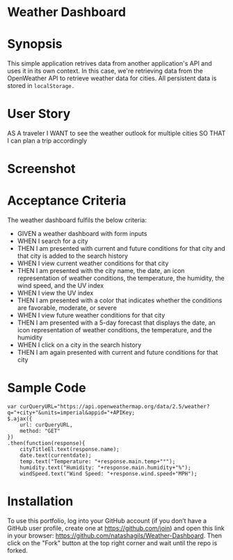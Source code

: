 # Weather Dashboard 

# Synopsis
This simple application retrives data from another application's API and uses it in its own context. In this case, we're retrieving data from the OpenWeather API to retrieve weather data for cities. All persistent data is stored in `localStorage.` 

# User Story
AS A traveler
I WANT to see the weather outlook for multiple cities
SO THAT I can plan a trip accordingly


# Screenshot 


# Acceptance Criteria 
The weather dashboard fulfils the below criteria: 

* GIVEN a weather dashboard with form inputs
* WHEN I search for a city
* THEN I am presented with current and future conditions for that city and that city is added to the search history
* WHEN I view current weather conditions for that city
* THEN I am presented with the city name, the date, an icon representation of weather conditions, the temperature, the humidity, the wind speed, and the UV index
* WHEN I view the UV index
* THEN I am presented with a color that indicates whether the conditions are favorable, moderate, or severe
* WHEN I view future weather conditions for that city
* THEN I am presented with a 5-day forecast that displays the date, an icon representation of weather conditions, the temperature, and the humidity
* WHEN I click on a city in the search history
* THEN I am again presented with current and future conditions for that city

# Sample Code


    var curQueryURL="https://api.openweathermap.org/data/2.5/weather?q="+city+"&units=imperial&appid="+APIKey;
    $.ajax({
        url: curQueryURL,
        method: "GET"
    })
    .then(function(response){
        cityTitleEl.text(response.name);
        date.text(currentdate);
        temp.text("Temperature: "+response.main.temp+"°");
        humidity.text("Humidity: "+response.main.humidity+"%");
        windSpeed.text("Wind Speed: "+response.wind.speed+"MPH");
 
  
  
 # Installation
To use this portfolio, log into your GitHub account (if you don’t have a GitHub user profile, create one at https://github.com/join) and open this link in your browser: https://github.com/natashagils/Weather-Dashboard. Then click on the "Fork" button at the top right corner and wait until the repo is forked. 





